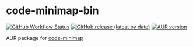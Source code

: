 # code-minimap-bin

[![GitHub Workflow Status](https://img.shields.io/github/workflow/status/datakrama/code-minimap-bin/CI?label=CI&style=flat-square)](https://github.com/datakrama/code-minimap-bin/actions) [![GitHub release (latest by date)](https://img.shields.io/github/v/release/wfxr/code-minimap?style=flat-square)](https://github.com/wfxr/code-minimap/releases) [![AUR version](https://img.shields.io/aur/version/code-minimap-bin?style=flat-square)](https://aur.archlinux.org/packages/code-minimap-bin/)

AUR package for [code-minimap](https://github.com/wfxr/code-minimap 'code-minimap')
